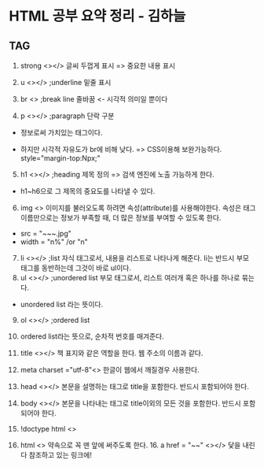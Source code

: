HTML 공부 요약 정리 - 김하늘
===

TAG 
---
1. strong <></>
글씨 두껍게 표시 => 중요한 내용 표시 

2. u <></> ;underline
밑줄 표시 
3. br <> ;break line
줄바꿈 <- 시각적 의미일 뿐이다 
4. p <></> ;paragraph
단락 구분
- 정보로써 가치있는 태그이다.
* 하지만 시각적 자유도가 br에 비해 낮다. => CSS이용해 보완가능하다. 
style="margin-top:Npx;"	          
5. h1 <></> ;heading 
제목 정의 => 검색 엔진에 노출 가능하게 한다.
- h1~h6으로 그 제목의 중요도를 나타낼 수 있다.
6. img <>
이미지를 불러오도록 하려면 속성(attribute)를 사용해야한다.
속성은 태그 이름만으로는 정보가 부족할 때, 더 많은 정보를 부여할 수 있도록 한다.
* src = "~~~.jpg"
* width = "n%" /or "n"
	
7. li <></> ;list
자식 태그로서, 내용을 리스트로 나타나게 해준다.
li는 반드시 부모 태그를 동반하는데 그것이 바로 ul이다.
8. ul <></> ;unordered list
부모 태그로서, 리스트 여러개 혹은 하나를 하나로 묶는다.
* unordered list 라는 뜻이다.
	
    
9. ol <></> ;ordered list
1. ordered list라는 뜻으로, 순차적 번호를 매겨준다.
	
    
10. title <></>
책 표지와 같은 역할을 한다.
웹 주소의 이름과 같다.
11. meta charset ="utf-8"<>
한글이 웹에서 깨질경우 사용한다.
12. head <></>
본문을 설명하는 태그로 title을 포함한다. 반드시 포함되어야 한다.
13. body <></>
본문을 나타내는 태그로 title이외의 모든 것을 포함한다. 반드시 포함되어야 한다.
14. !doctype html <>
15. html <>
약속으로 꼭 맨 앞에 써주도록 한다.
	16. a href = "~~" <></>
닻을 내린다 참조하고 있는 링크에!



